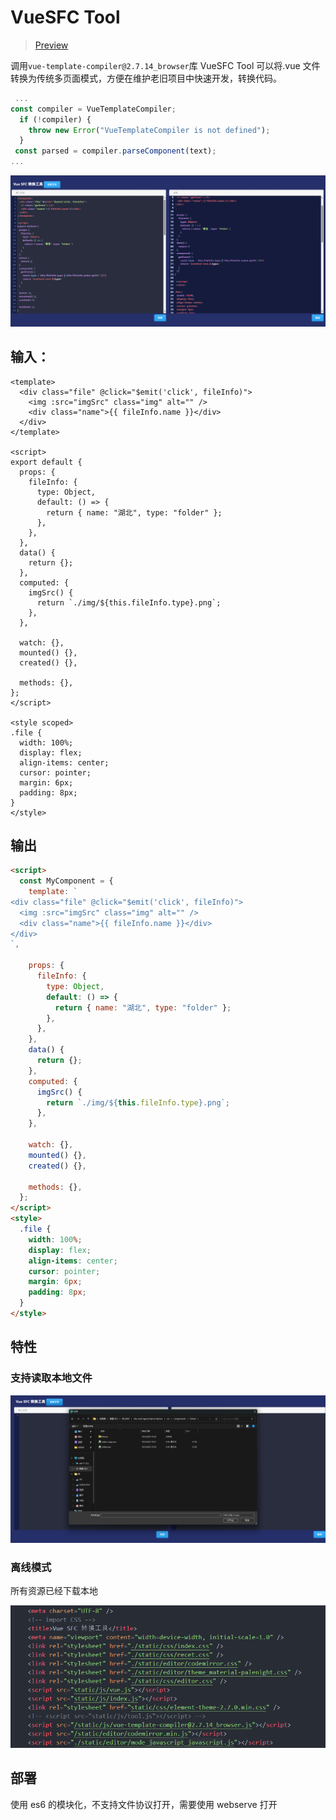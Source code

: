 # VueSFC Tool

> [Preview](https://sweetwisdom.github.io/vue-sfc-tool/)

调用`vue-template-compiler@2.7.14_browser`库 VueSFC Tool 可以将.vue 文件转换为传统多页面模式，方便在维护老旧项目中快速开发，转换代码。

```js
 ...
const compiler = VueTemplateCompiler;
  if (!compiler) {
    throw new Error("VueTemplateCompiler is not defined");
  }
 const parsed = compiler.parseComponent(text);
...
```

![image-20230901103137747](.imgs/image-20230901103137747.png)

## 输入：

```vue
<template>
  <div class="file" @click="$emit('click', fileInfo)">
    <img :src="imgSrc" class="img" alt="" />
    <div class="name">{{ fileInfo.name }}</div>
  </div>
</template>

<script>
export default {
  props: {
    fileInfo: {
      type: Object,
      default: () => {
        return { name: "湖北", type: "folder" };
      },
    },
  },
  data() {
    return {};
  },
  computed: {
    imgSrc() {
      return `./img/${this.fileInfo.type}.png`;
    },
  },

  watch: {},
  mounted() {},
  created() {},

  methods: {},
};
</script>

<style scoped>
.file {
  width: 100%;
  display: flex;
  align-items: center;
  cursor: pointer;
  margin: 6px;
  padding: 8px;
}
</style>
```

## 输出

```html <script>
<script>
  const MyComponent = {
    template: `
<div class="file" @click="$emit('click', fileInfo)">
  <img :src="imgSrc" class="img" alt="" />
  <div class="name">{{ fileInfo.name }}</div>
</div>
`,

    props: {
      fileInfo: {
        type: Object,
        default: () => {
          return { name: "湖北", type: "folder" };
        },
      },
    },
    data() {
      return {};
    },
    computed: {
      imgSrc() {
        return `./img/${this.fileInfo.type}.png`;
      },
    },

    watch: {},
    mounted() {},
    created() {},

    methods: {},
  };
</script>
<style>
  .file {
    width: 100%;
    display: flex;
    align-items: center;
    cursor: pointer;
    margin: 6px;
    padding: 8px;
  }
</style>
```

## 特性

### 支持读取本地文件

![image-20230901103610706](.imgs/image-20230901103610706.png)

### 离线模式

所有资源已经下载本地

![image-20230901103707350](.imgs/image-20230901103707350.png)

## 部署

使用 es6 的模块化，不支持文件协议打开，需要使用 webserve 打开
